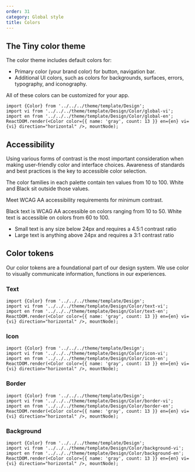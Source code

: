 ```yaml
---
order: 31
category: Global style
title: Colors
---
```


## The Tiny color theme

The color theme includes default colors for:

- Primary color (your brand color) for button, navigation bar.
- Additional UI colors, such as colors for backgrounds, surfaces, errors, typography, and iconography. 

All of these colors can be customized for your app.

```__react
import {Color} from '../../../theme/template/Design';
import vi from '../../../theme/template/Design/Color/global-vi';
import en from '../../../theme/template/Design/Color/global-en';
ReactDOM.render(<Color color={{ name: 'gray', count: 13 }} en={en} vi={vi} direction="horizontal" />, mountNode);
```

## Accessibility

Using various forms of contrast is the most important consideration when making user-friendly color and interface choices. Awareness of standards and best practices is the key to accessible color selection.

The color families in each palette contain ten values from 10 to 100. White and Black sit outside those values.

Meet WCAG AA accessibility requirements for minimum contrast.

Black text is WCAG AA accessible on colors ranging from 10 to 50. White text is accessible on colors from 60 to 100.

- Small text is any size below 24px and requires a 4.5:1 contrast ratio
- Large text is anything above 24px and requires a 3:1 contrast ratio

## Color tokens

Our color tokens are a foundational part of our design system. We use color to visually communicate information, functions in our experiences.

### Text

```__react
import {Color} from '../../../theme/template/Design';
import vi from '../../../theme/template/Design/Color/text-vi';
import en from '../../../theme/template/Design/Color/text-en';
ReactDOM.render(<Color color={{ name: 'gray', count: 13 }} en={en} vi={vi} direction="horizontal" />, mountNode);
```

### Icon

```__react
import {Color} from '../../../theme/template/Design';
import vi from '../../../theme/template/Design/Color/icon-vi';
import en from '../../../theme/template/Design/Color/icon-en';
ReactDOM.render(<Color color={{ name: 'gray', count: 13 }} en={en} vi={vi} direction="horizontal" />, mountNode);
```

### Border

```__react
import {Color} from '../../../theme/template/Design';
import vi from '../../../theme/template/Design/Color/border-vi';
import en from '../../../theme/template/Design/Color/border-en';
ReactDOM.render(<Color color={{ name: 'gray', count: 13 }} en={en} vi={vi} direction="horizontal" />, mountNode);
```

### Background

```__react
import {Color} from '../../../theme/template/Design';
import vi from '../../../theme/template/Design/Color/background-vi';
import en from '../../../theme/template/Design/Color/background-en';
ReactDOM.render(<Color color={{ name: 'gray', count: 13 }} en={en} vi={vi} direction="horizontal" />, mountNode);
```

